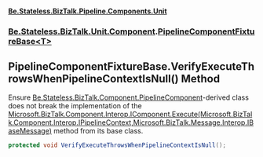 #### [Be.Stateless.BizTalk.Pipeline.Components.Unit](README.md 'README')
### [Be.Stateless.BizTalk.Unit.Component](Be.Stateless.BizTalk.Unit.Component.md 'Be.Stateless.BizTalk.Unit.Component').[PipelineComponentFixtureBase&lt;T&gt;](PipelineComponentFixtureBase_T_.md 'Be.Stateless.BizTalk.Unit.Component.PipelineComponentFixtureBase<T>')

## PipelineComponentFixtureBase<T>.VerifyExecuteThrowsWhenPipelineContextIsNull() Method

Ensure [Be.Stateless.BizTalk.Component.PipelineComponent](https://docs.microsoft.com/en-us/dotnet/api/Be.Stateless.BizTalk.Component.PipelineComponent 'Be.Stateless.BizTalk.Component.PipelineComponent')-derived class does not break the implementation of the [Microsoft.BizTalk.Component.Interop.IComponent.Execute(Microsoft.BizTalk.Component.Interop.IPipelineContext,Microsoft.BizTalk.Message.Interop.IBaseMessage)](https://docs.microsoft.com/en-us/dotnet/api/Microsoft.BizTalk.Component.Interop.IComponent.Execute#Microsoft_BizTalk_Component_Interop_IComponent_Execute_Microsoft_BizTalk_Component_Interop_IPipelineContext,Microsoft_BizTalk_Message_Interop_IBaseMessage_ 'Microsoft.BizTalk.Component.Interop.IComponent.Execute(Microsoft.BizTalk.Component.Interop.IPipelineContext,Microsoft.BizTalk.Message.Interop.IBaseMessage)') method from its base class.

```csharp
protected void VerifyExecuteThrowsWhenPipelineContextIsNull();
```